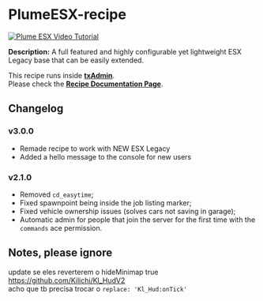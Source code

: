 # PlumeESX-recipe
[![Plume ESX Video Tutorial](https://i.imgur.com/jjUbS1Z.png)](https://www.youtube.com/watch?v=iGfwUCO0RZQ)

**Description:** A full featured and highly configurable yet lightweight ESX Legacy base that can be easily extended.  

This recipe runs inside [**txAdmin**](https://github.com/tabarra/txAdmin).  
Please check the [**Recipe Documentation Page**](https://github.com/tabarra/txAdmin/blob/master/docs/recipe.md).

## Changelog

### v3.0.0
- Remade recipe to work with NEW ESX Legacy
- Added a hello message to the console for new users

### v2.1.0
- Removed `cd_easytime`;
- Fixed spawnpoint being inside the job listing marker;
- Fixed vehicle ownership issues (solves cars not saving in garage);
- Automatic admin for people that join the server for the first time with the `commands` ace permission.

## Notes, please ignore

update se eles reverterem o hideMinimap true  
https://github.com/Kilichi/Kl_HudV2  
acho que tb precisa trocar o `replace: 'Kl_Hud:onTick'`  
